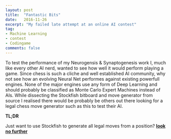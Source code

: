 ```yaml
---
layout: post
title:  "Fantastic Bits"
date:   2016-11-26
excerpt: "My failed late attempt at an online AI contest"
tag:
- Machine Learning
- contest
- Codingame
comments: false
---
```


To test the performance of my Neurogensis & Synaptogenesis work I, much like every other AI nerd, wanted to see how well it would perform playing a game. Since chess is such a cliche and well established AI community, why not see how an evolving Neural Net performes against existing powerfull engines. None of the major engines use any form of Deep Learning and should probably be classified as Monte Carlo Expert Machines instead of AIs. While dissecting the Stockfish bitboard and move generator from source I realised there would be probably be others out there looking for a legal chess move generator such as this to test their AI. 

**TL;DR** 

Just want to use Stockfish to generate all legal moves from a position? **[look no further](https://github.com/TheDiscoMole/Stockfish-BitBoard)**

